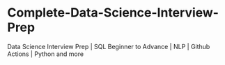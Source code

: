 # Complete-Data-Science-Interview-Prep
Data Science Interview Prep | SQL Beginner to Advance | NLP | Github Actions | Python and more

